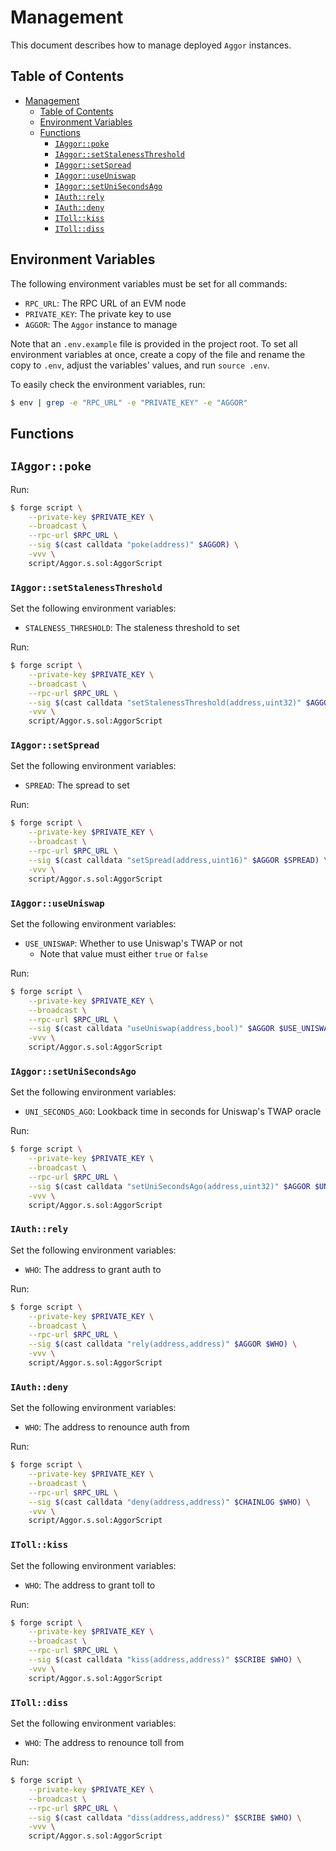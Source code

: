# Management

This document describes how to manage deployed `Aggor` instances.

## Table of Contents

- [Management](#management)
  - [Table of Contents](#table-of-contents)
  - [Environment Variables](#environment-variables)
  - [Functions](#functions)
    - [`IAggor::poke`](#iaggorpoke)
    - [`IAggor::setStalenessThreshold`](#iaggorsetstalenessthreshold)
    - [`IAggor::setSpread`](#iaggorsetspread)
    - [`IAggor::useUniswap`](#iaggoruseuniswap)
    - [`IAggor::setUniSecondsAgo`](#iaggorsetunisecondsago)
    - [`IAuth::rely`](#iauthrely)
    - [`IAuth::deny`](#iauthdeny)
    - [`IToll::kiss`](#itollkiss)
    - [`IToll::diss`](#itolldiss)

## Environment Variables

The following environment variables must be set for all commands:

- `RPC_URL`: The RPC URL of an EVM node
- `PRIVATE_KEY`: The private key to use
- `AGGOR`: The `Aggor` instance to manage

Note that an `.env.example` file is provided in the project root. To set all environment variables at once, create a copy of the file and rename the copy to `.env`, adjust the variables' values, and run `source .env`.

To easily check the environment variables, run:

```bash
$ env | grep -e "RPC_URL" -e "PRIVATE_KEY" -e "AGGOR"
```

## Functions

## `IAggor::poke`

Run:

```bash
$ forge script \
    --private-key $PRIVATE_KEY \
    --broadcast \
    --rpc-url $RPC_URL \
    --sig $(cast calldata "poke(address)" $AGGOR) \
    -vvv \
    script/Aggor.s.sol:AggorScript
```

### `IAggor::setStalenessThreshold`

Set the following environment variables:

- `STALENESS_THRESHOLD`: The staleness threshold to set

Run:

```bash
$ forge script \
    --private-key $PRIVATE_KEY \
    --broadcast \
    --rpc-url $RPC_URL \
    --sig $(cast calldata "setStalenessThreshold(address,uint32)" $AGGOR $STALENESS_THRESHOLD) \
    -vvv \
    script/Aggor.s.sol:AggorScript
```

### `IAggor::setSpread`

Set the following environment variables:

- `SPREAD`: The spread to set

Run:

```bash
$ forge script \
    --private-key $PRIVATE_KEY \
    --broadcast \
    --rpc-url $RPC_URL \
    --sig $(cast calldata "setSpread(address,uint16)" $AGGOR $SPREAD) \
    -vvv \
    script/Aggor.s.sol:AggorScript
```

### `IAggor::useUniswap`

Set the following environment variables:

- `USE_UNISWAP`: Whether to use Uniswap's TWAP or not
    - Note that value must either `true` or `false`

Run:

```bash
$ forge script \
    --private-key $PRIVATE_KEY \
    --broadcast \
    --rpc-url $RPC_URL \
    --sig $(cast calldata "useUniswap(address,bool)" $AGGOR $USE_UNISWAP) \
    -vvv \
    script/Aggor.s.sol:AggorScript
```

### `IAggor::setUniSecondsAgo`

Set the following environment variables:

- `UNI_SECONDS_AGO`: Lookback time in seconds for Uniswap's TWAP oracle

Run:

```bash
$ forge script \
    --private-key $PRIVATE_KEY \
    --broadcast \
    --rpc-url $RPC_URL \
    --sig $(cast calldata "setUniSecondsAgo(address,uint32)" $AGGOR $UNI_SECONDS_AGO) \
    -vvv \
    script/Aggor.s.sol:AggorScript
```

### `IAuth::rely`

Set the following environment variables:

- `WHO`: The address to grant auth to

Run:

```bash
$ forge script \
    --private-key $PRIVATE_KEY \
    --broadcast \
    --rpc-url $RPC_URL \
    --sig $(cast calldata "rely(address,address)" $AGGOR $WHO) \
    -vvv \
    script/Aggor.s.sol:AggorScript
```

### `IAuth::deny`

Set the following environment variables:

- `WHO`: The address to renounce auth from

Run:

```bash
$ forge script \
    --private-key $PRIVATE_KEY \
    --broadcast \
    --rpc-url $RPC_URL \
    --sig $(cast calldata "deny(address,address)" $CHAINLOG $WHO) \
    -vvv \
    script/Aggor.s.sol:AggorScript
```

### `IToll::kiss`

Set the following environment variables:

- `WHO`: The address to grant toll to

Run:

```bash
$ forge script \
    --private-key $PRIVATE_KEY \
    --broadcast \
    --rpc-url $RPC_URL \
    --sig $(cast calldata "kiss(address,address)" $SCRIBE $WHO) \
    -vvv \
    script/Aggor.s.sol:AggorScript
```

### `IToll::diss`

Set the following environment variables:

- `WHO`: The address to renounce toll from

Run:

```bash
$ forge script \
    --private-key $PRIVATE_KEY \
    --broadcast \
    --rpc-url $RPC_URL \
    --sig $(cast calldata "diss(address,address)" $SCRIBE $WHO) \
    -vvv \
    script/Aggor.s.sol:AggorScript
```
